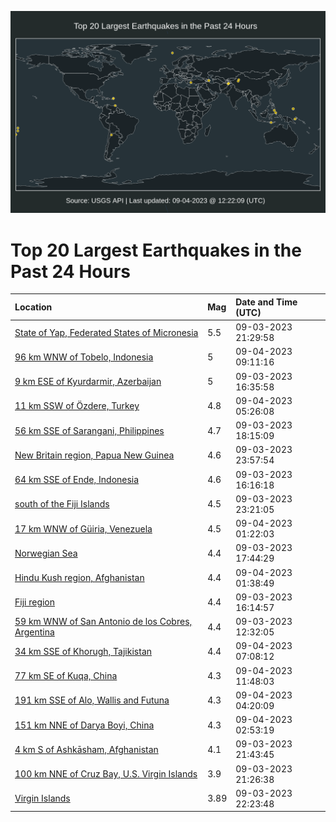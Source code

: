 ![Map](./map.png)

# Top 20 Largest Earthquakes in the Past 24 Hours

| Location | Mag | Date and Time (UTC) |
|:---|:---|:---|
| [State of Yap, Federated States of Micronesia](https://earthquake.usgs.gov/earthquakes/eventpage/us7000kt2i) | 5.5 | 09-03-2023 21:29:58 |
| [96 km WNW of Tobelo, Indonesia](https://earthquake.usgs.gov/earthquakes/eventpage/us7000kt5c) | 5 | 09-04-2023 09:11:16 |
| [9 km ESE of Kyurdarmir, Azerbaijan](https://earthquake.usgs.gov/earthquakes/eventpage/us7000kt1k) | 5 | 09-03-2023 16:35:58 |
| [11 km SSW of Özdere, Turkey](https://earthquake.usgs.gov/earthquakes/eventpage/us7000kt4d) | 4.8 | 09-04-2023 05:26:08 |
| [56 km SSE of Sarangani, Philippines](https://earthquake.usgs.gov/earthquakes/eventpage/us7000kt1v) | 4.7 | 09-03-2023 18:15:09 |
| [New Britain region, Papua New Guinea](https://earthquake.usgs.gov/earthquakes/eventpage/us7000kt33) | 4.6 | 09-03-2023 23:57:54 |
| [64 km SSE of Ende, Indonesia](https://earthquake.usgs.gov/earthquakes/eventpage/us7000kt1g) | 4.6 | 09-03-2023 16:16:18 |
| [south of the Fiji Islands](https://earthquake.usgs.gov/earthquakes/eventpage/us7000kt2v) | 4.5 | 09-03-2023 23:21:05 |
| [17 km WNW of Güiria, Venezuela](https://earthquake.usgs.gov/earthquakes/eventpage/us7000kt3e) | 4.5 | 09-04-2023 01:22:03 |
| [Norwegian Sea](https://earthquake.usgs.gov/earthquakes/eventpage/us7000kt1t) | 4.4 | 09-03-2023 17:44:29 |
| [Hindu Kush region, Afghanistan](https://earthquake.usgs.gov/earthquakes/eventpage/us7000kt3g) | 4.4 | 09-04-2023 01:38:49 |
| [Fiji region](https://earthquake.usgs.gov/earthquakes/eventpage/us7000kt1f) | 4.4 | 09-03-2023 16:14:57 |
| [59 km WNW of San Antonio de los Cobres, Argentina](https://earthquake.usgs.gov/earthquakes/eventpage/us7000kt0r) | 4.4 | 09-03-2023 12:32:05 |
| [34 km SSE of Khorugh, Tajikistan](https://earthquake.usgs.gov/earthquakes/eventpage/us7000kt4v) | 4.4 | 09-04-2023 07:08:12 |
| [77 km SE of Kuqa, China](https://earthquake.usgs.gov/earthquakes/eventpage/us7000kt5t) | 4.3 | 09-04-2023 11:48:03 |
| [191 km SSE of Alo, Wallis and Futuna](https://earthquake.usgs.gov/earthquakes/eventpage/us7000kt47) | 4.3 | 09-04-2023 04:20:09 |
| [151 km NNE of Darya Boyi, China](https://earthquake.usgs.gov/earthquakes/eventpage/us7000kt3u) | 4.3 | 09-04-2023 02:53:19 |
| [4 km S of Ashkāsham, Afghanistan](https://earthquake.usgs.gov/earthquakes/eventpage/us7000kt2l) | 4.1 | 09-03-2023 21:43:45 |
| [100 km NNE of Cruz Bay, U.S. Virgin Islands](https://earthquake.usgs.gov/earthquakes/eventpage/pr2023246004) | 3.9 | 09-03-2023 21:26:38 |
| [Virgin Islands](https://earthquake.usgs.gov/earthquakes/eventpage/pr2023246005) | 3.89 | 09-03-2023 22:23:48 |
